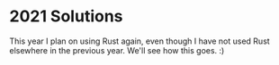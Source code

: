 # 2021 Solutions

This year I plan on using Rust again, even though I have not used Rust elsewhere in the previous year. We'll see how this goes. :)

